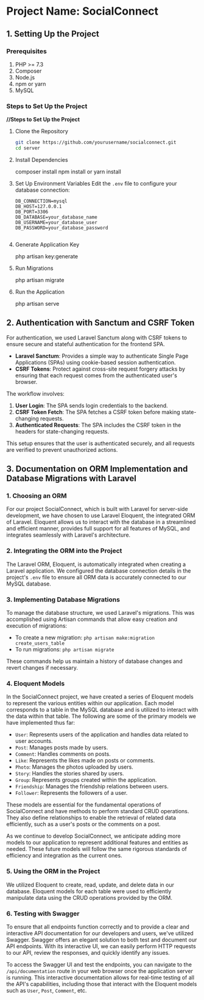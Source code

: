 # Project Name: SocialConnect

## 1. Setting Up the Project

### Prerequisites

1. PHP >= 7.3
2. Composer
3. Node.js
4. npm or yarn
5. MySQL

### Steps to Set Up the Project

**//Steps to Set Up the Project**

1. Clone the Repository
    ```bash
    git clone https://github.com/yourusername/socialconnect.git
    cd server
    

2. Install Dependencies
   
    composer install
    npm install
    or
    yarn install
    

3. Set Up Environment Variables
    Edit the `.env` file to configure your database connection:
    ```env
    DB_CONNECTION=mysql
    DB_HOST=127.0.0.1
    DB_PORT=3306
    DB_DATABASE=your_database_name
    DB_USERNAME=your_database_user
    DB_PASSWORD=your_database_password
    

4. Generate Application Key
    
    php artisan key:generate
    

5. Run Migrations
  
    php artisan migrate
    

6. Run the Application
   
    php artisan serve
    

## 2. Authentication with Sanctum and CSRF Token

For authentication, we used Laravel Sanctum along with CSRF tokens to ensure secure and stateful authentication for the frontend SPA.

- **Laravel Sanctum**: Provides a simple way to authenticate Single Page Applications (SPAs) using cookie-based session authentication.
- **CSRF Tokens**: Protect against cross-site request forgery attacks by ensuring that each request comes from the authenticated user's browser.

The workflow involves:

1. **User Login**: The SPA sends login credentials to the backend.
2. **CSRF Token Fetch**: The SPA fetches a CSRF token before making state-changing requests.
3. **Authenticated Requests**: The SPA includes the CSRF token in the headers for state-changing requests.

This setup ensures that the user is authenticated securely, and all requests are verified to prevent unauthorized actions.

## 3. Documentation on ORM Implementation and Database Migrations with Laravel

### 1. Choosing an ORM

For our project SocialConnect, which is built with Laravel for server-side development, we have chosen to use Laravel Eloquent, the integrated ORM of Laravel. Eloquent allows us to interact with the database in a streamlined and efficient manner, provides full support for all features of MySQL, and integrates seamlessly with Laravel's architecture.

### 2. Integrating the ORM into the Project

The Laravel ORM, Eloquent, is automatically integrated when creating a Laravel application. We configured the database connection details in the project's `.env` file to ensure all ORM data is accurately connected to our MySQL database.

### 3. Implementing Database Migrations

To manage the database structure, we used Laravel's migrations. This was accomplished using Artisan commands that allow easy creation and execution of migrations:

- To create a new migration: `php artisan make:migration create_users_table`
- To run migrations: `php artisan migrate`

These commands help us maintain a history of database changes and revert changes if necessary.

### 4. Eloquent Models

In the SocialConnect project, we have created a series of Eloquent models to represent the various entities within our application. Each model corresponds to a table in the MySQL database and is utilized to interact with the data within that table. The following are some of the primary models we have implemented thus far:

- `User`: Represents users of the application and handles data related to user accounts.
- `Post`: Manages posts made by users.
- `Comment`: Handles comments on posts.
- `Like`: Represents the likes made on posts or comments.
- `Photo`: Manages the photos uploaded by users.
- `Story`: Handles the stories shared by users.
- `Group`: Represents groups created within the application.
- `Friendship`: Manages the friendship relations between users.
- `Follower`: Represents the followers of a user.

These models are essential for the fundamental operations of SocialConnect and have methods to perform standard CRUD operations. They also define relationships to enable the retrieval of related data efficiently, such as a user's posts or the comments on a post.

As we continue to develop SocialConnect, we anticipate adding more models to our application to represent additional features and entities as needed. These future models will follow the same rigorous standards of efficiency and integration as the current ones.

### 5. Using the ORM in the Project

We utilized Eloquent to create, read, update, and delete data in our database. Eloquent models for each table were used to efficiently manipulate data using the CRUD operations provided by the ORM.

### 6. Testing with Swagger

To ensure that all endpoints function correctly and to provide a clear and interactive API documentation for our developers and users, we've utilized Swagger. Swagger offers an elegant solution to both test and document our API endpoints. With its interactive UI, we can easily perform HTTP requests to our API, review the responses, and quickly identify any issues.

To access the Swagger UI and test the endpoints, you can navigate to the `/api/documentation` route in your web browser once the application server is running. This interactive documentation allows for real-time testing of all the API's capabilities, including those that interact with the Eloquent models such as `User`, `Post`, `Comment`, etc.
